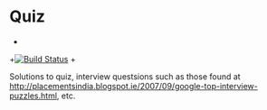 Quiz
====
+
+[![Build Status](https://travis-ci.org/massiccio/quiz.png?branch=master)](https://travis-ci.org/massiccio/quiz)
+
 
Solutions to quiz, interview questsions such as those found at http://placementsindia.blogspot.ie/2007/09/google-top-interview-puzzles.html, etc.
